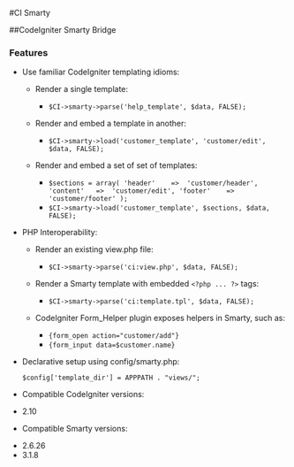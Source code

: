 #CI Smarty

##CodeIgniter Smarty Bridge

### Features
 
* Use familiar CodeIgniter templating idioms:

	+ Render a single template: 
		- `$CI->smarty->parse('help_template', $data, FALSE);`
	
	+ Render and embed a template in another: 
		- `$CI->smarty->load('customer_template', 'customer/edit', $data, FALSE);`

	+ Render and embed a set of set of templates: 
		- `$sections = array(
			'header' 	=> 	'customer/header',
			'content'	=>	'customer/edit',
			'footer'	=>	'customer/footer'
		);`
		- `$CI->smarty->load('customer_template', $sections, $data, FALSE);`
	
* PHP Interoperability:

	+ Render an existing view.php file:
		- `$CI->smarty->parse('ci:view.php', $data, FALSE);`

	+ Render a Smarty template with embedded `<?php ... ?>` tags:
		- `$CI->smarty->parse('ci:template.tpl', $data, FALSE);`
	
	+ CodeIgniter Form_Helper plugin exposes helpers in Smarty, such as:
		- `{form_open action="customer/add"}`
		- `{form_input data=$customer.name}`

* Declarative setup using config/smarty.php:

	`$config['template_dir'] = APPPATH . "views/";`
	
	
* Compatible CodeIgniter versions:
 + 2.10
* Compatible Smarty versions:
 + 2.6.26
 + 3.1.8	
